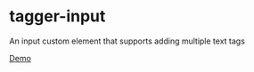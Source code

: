 # tagger-input
An input custom element that supports adding multiple text tags

[Demo](https://twitchbronbron.github.io/tagger-input/)
